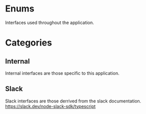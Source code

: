 # Enums
Interfaces used throughout the application.

# Categories

## Internal
Internal interfaces are those specific to this application.

## Slack
Slack interfaces are those derrived from the slack documentation.
https://slack.dev/node-slack-sdk/typescript
